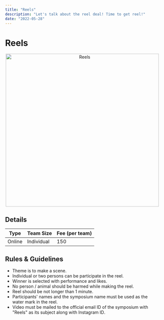 ```yaml
---
title: "Reels"
description: "‌Let's talk about the reel deal! Time to get reel!"
date: "2022-05-28"
---
```


# Reels

<p align = "center">
<img src="/posters/35.png" alt="Reels" style="height: 500px; width:500px;"/>
</p>

## Details

| Type   | Team Size  | Fee (per team) |
| ------ | ---------- | -------------- |
| Online | Individual | 150            |

## Rules & Guidelines

-   Theme is to make a scene.
-   Individual or two persons can be participate in the reel.
-   Winner is selected with performance and likes.
-   No person / animal should be harmed while making the reel.
-   Reel should be not longer than 1 minute.
-   Participants' names and the symposium name must be used as the water mark in the reel.
-   Video must be mailed to the official email ID of the symposium with "Reels" as its subject along with Instagram ID￲.
